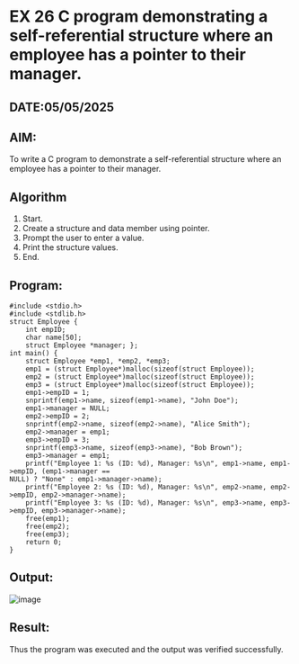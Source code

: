 # EX 26 C program demonstrating a self-referential structure where an employee has a pointer to their manager.
## DATE:05/05/2025
## AIM:
To write a C program to demonstrate a self-referential structure where an employee has a pointer to their manager.

## Algorithm
1. Start. 
2. Create a structure and data member using pointer. 
3. Prompt the user to enter a value. 
4. Print the structure values. 
5. End.  

## Program:
```
#include <stdio.h> 
#include <stdlib.h> 
struct Employee { 
    int empID; 
    char name[50]; 
    struct Employee *manager; }; 
int main() { 
    struct Employee *emp1, *emp2, *emp3; 
    emp1 = (struct Employee*)malloc(sizeof(struct Employee)); 
    emp2 = (struct Employee*)malloc(sizeof(struct Employee)); 
    emp3 = (struct Employee*)malloc(sizeof(struct Employee)); 
    emp1->empID = 1; 
    snprintf(emp1->name, sizeof(emp1->name), "John Doe"); 
    emp1->manager = NULL;   
    emp2->empID = 2; 
    snprintf(emp2->name, sizeof(emp2->name), "Alice Smith"); 
    emp2->manager = emp1;  
    emp3->empID = 3; 
    snprintf(emp3->name, sizeof(emp3->name), "Bob Brown"); 
    emp3->manager = emp1;  
    printf("Employee 1: %s (ID: %d), Manager: %s\n", emp1->name, emp1->empID, (emp1->manager == 
NULL) ? "None" : emp1->manager->name); 
    printf("Employee 2: %s (ID: %d), Manager: %s\n", emp2->name, emp2->empID, emp2->manager->name); 
    printf("Employee 3: %s (ID: %d), Manager: %s\n", emp3->name, emp3->empID, emp3->manager->name); 
    free(emp1); 
    free(emp2); 
    free(emp3); 
    return 0; 
}
```

## Output:
![image](https://github.com/user-attachments/assets/b6fb8599-547a-4632-b765-601f0609435e)

## Result:
Thus the program was executed and the output was verified successfully.
